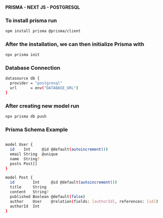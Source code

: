 #### PRISMA - NEXT JS - POSTGRESQL 

### To install prisma run 

```bash
npm install prisma @prisma/client
```

### After the installation, we can then initialize Prisma with

```bash
npx prisma init
```

### Database Connection

```bash
datasource db {
  provider = "postgresql"
  url      = env("DATABASE_URL")
}

```

### After creating new model run
```bash
npx prisma db push
```

### Prisma Schema Example

```bash

model User {
  id    Int     @id @default(autoincrement())
  email String  @unique
  name  String?
  posts Post[]
}

model Post {
  id        Int     @id @default(autoincrement())
  title     String
  content   String?
  published Boolean @default(false)
  author    User    @relation(fields: [authorId], references: [id])
  authorId  Int
}


```


